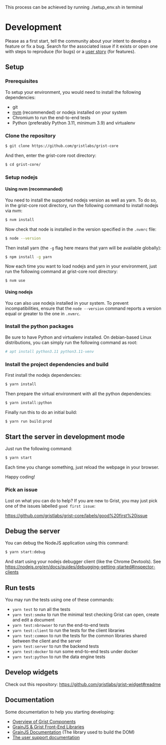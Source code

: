 This process can be achieved by running ./setup_env.sh in terminal


# Development

Please as a first start, tell the community about your intent to develop a feature or fix a bug. Search for the associated issue if it exists or open one with steps to reproduce (for bugs) or a [user story](https://en.wikipedia.org/wiki/User_story#Principle) (for features).

## Setup

### Prerequisites

To setup your environment, you would need to install the following dependencies:
 - git
 - [nvm](https://github.com/nvm-sh/nvm/blob/master/README.md) (recommended) or nodejs installed on your system
 - Chromium to run the end-to-end tests
 - Python (preferably Python 3.11, minimum 3.9) and virtualenv

### Clone the repository

```bash
$ git clone https://github.com/gristlabs/grist-core
```

And then, enter the grist-core root directory:

```bash
$ cd grist-core/
```

### Setup nodejs

#### Using nvm (recommanded)

You need to install the supported nodejs version as well as yarn. To do so, in the grist-core root directory, run the following command to install nodejs via nvm:

```bash
$ nvm install
```

Now check that node is installed in the version specified in the `.nvmrc` file:

```bash
$ node --version
```

Then install yarn (the `-g` flag here means that yarn will be available globally):
```bash
$ npm install -g yarn
```

Now each time you want to load nodejs and yarn in your environment, just run the following command at grist-core root directory:

```bash
$ nvm use
```

#### Using nodejs

You can also use nodejs installed in your system. To prevent incompatibilities, ensure that the `node --version` command reports a version equal or greater to the one in `.nvmrc`.

### Install the python packages

Be sure to have Python and virtualenv installed. On debian-based Linux distributions, you can simply run the following command as root:

```bash
# apt install python3.11 python3.11-venv
```

### Install the project dependencies and build

First install the nodejs dependencies:

```bash
$ yarn install
```

Then prepare the virtual environment with all the python dependencies:

```bash
$ yarn install:python
```

Finally run this to do an initial build:

```bash
$ yarn run build:prod
```

## Start the server in development mode

Just run the following command:
```bash
$ yarn start
```

Each time you change something, just reload the webpage in your browser.

Happy coding!

### Pick an issue

Lost on what you can do to help? If you are new to Grist, you may just pick one of the issues labelled `good first issue`:

https://github.com/gristlabs/grist-core/labels/good%20first%20issue

## Debug the server

You can debug the NodeJS application using this command:

```bash
$ yarn start:debug
```

And start using your nodejs debugger client (like the Chrome Devtools). See https://nodejs.org/en/docs/guides/debugging-getting-started#inspector-clients

## Run tests

You may run the tests using one of these commands:
 - `yarn test` to run all the tests
 - `yarn test:smoke` to run the minimal test checking Grist can open, create and edit a document
 - `yarn test:nbrowser` to run the end-to-end tests
 - `yarn test:client` to run the tests for the client libraries
 - `yarn test:common` to run the tests for the common libraries shared between the client and the server
 - `yarn test:server` to run the backend tests
 - `yarn test:docker` to run some end-to-end tests under docker
 - `yarn test:python` to run the data engine tests

## Develop widgets

Check out this repository: https://github.com/gristlabs/grist-widget#readme

## Documentation

Some documentation to help you starting developing:
 - [Overview of Grist Components](./overview.md)
 - [GrainJS & Grist Front-End Libraries](./grainjs.md)
 - [GrainJS Documentation](https://github.com/gristlabs/grainjs/) (The library used to build the DOM)
 - [The user support documentation](https://support.getgrist.com/)
